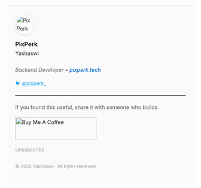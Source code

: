 <div style="font-family: -apple-system, BlinkMacSystemFont, 'Segoe UI', Roboto, sans-serif; font-size: 14px; line-height: 1.6; color: #333; margin-top: 32px; padding: 24px; border-top: 1px solid #e0e0e0; background-color: #fafafa;">

  <img src="https://www.pixperk.tech/assets/avatar.jpg" alt="PixPerk" width="48" height="48" style="border-radius: 50%; vertical-align: middle; margin-right: 14px; border: 2px solid #ffffff; box-shadow: 0 2px 8px rgba(0, 0, 0, 0.1);" />

  <strong style="font-size: 16px; color: #222;">PixPerk</strong><br/>
  <span style="font-weight: 500; color: #444;">Yashaswi</span>  
  <br/>
  <em style="color: #666;">Backend Developer • 
    <a href="https://www.pixperk.tech" target="_blank" style="color: #0066cc; text-decoration: none; font-weight: 500;">pixperk.tech</a>
  </em>

  <div style="margin-top: 12px;">
    <a href="https://twitter.com/pixperk_" target="_blank" style="color: #1DA1F2; font-size: 13px; text-decoration: none;">🐦 @pixperk_</a>
  </div>

  <hr style="margin: 20px 0; border: none; border-top: 1px solid #e0e0e0;" />

  <p style="margin: 0 0 8px 0; color: #555;">If you found this useful, share it with someone who builds.</p>

  <div style="margin: 16px 0;">
    <a href="https://www.buymeacoffee.com/pixperk" target="_blank">
      <img src="https://cdn.buymeacoffee.com/buttons/v2/default-yellow.png" alt="Buy Me A Coffee" style="height: 60px !important;width: 217px !important;" >
    </a>
  </div>

  <p style="margin: 0; color: #555; font-size: 13px;">
    <a href="https://pixperk.tech/?unsubscribe=true" target="_blank" style="color: #999; text-decoration: none; font-weight: 400;">Unsubscribe</a>
  </p>

  <p style="font-size: 12px; color: #999; margin-top: 24px; font-weight: 400;">
    © 2025 Yashaswi - All bytes reserved.
  </p>

</div>
